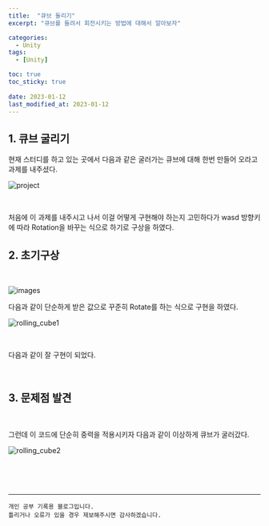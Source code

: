 ```yaml
---
title:  "큐브 돌리기"
excerpt: "큐브를 돌려서 회전시키는 방법에 대해서 알아보자"

categories:
  - Unity
tags:
  - [Unity]

toc: true
toc_sticky: true
 
date: 2023-01-12
last_modified_at: 2023-01-12
---
```


## 1. 큐브 굴리기

현재 스터디를 하고 있는 곳에서 다음과 같은 굴러가는 큐브에 대해 한번 만들어 오라고 과제를 내주셨다.  


![project](https://user-images.githubusercontent.com/37824506/212035571-95ffde87-f8d3-4aa9-878a-a6bb1f50343d.gif)

<br>

처음에 이 과제를 내주시고 나서 이걸 어떻게 구현해야 하는지 고민하다가 wasd 방향키에 따라 Rotation을 바꾸는 식으로 하기로 구상을 하였다.
<br>

## 2. 초기구상

<br>

![images](https://user-images.githubusercontent.com/37824506/212033775-b67a73fc-b942-453f-a64f-29c42cfba4f6.PNG)

다음과 같이 단순하게 받은 값으로 꾸준히 Rotate를 하는 식으로 구현을 하였다. 

![rolling_cube1](https://user-images.githubusercontent.com/37824506/212037106-0db1111d-fc7e-4a9e-ab17-f04be56ee113.gif)

<br>

다음과 같이 잘 구현이 되었다.

<br>

## 3. 문제점 발견

<br>

그런데 이 코드에 단순히 중력을 적용시키자 다음과 같이 이상하게 큐브가 굴러갔다.

![rolling_cube2](https://user-images.githubusercontent.com/37824506/212038329-fa89090b-6d7e-46bc-b185-d15c50d34218.gif)

<br>



<br>



<br>

***
    개인 공부 기록용 블로그입니다.
    틀리거나 오류가 있을 경우 제보해주시면 감사하겠습니다.